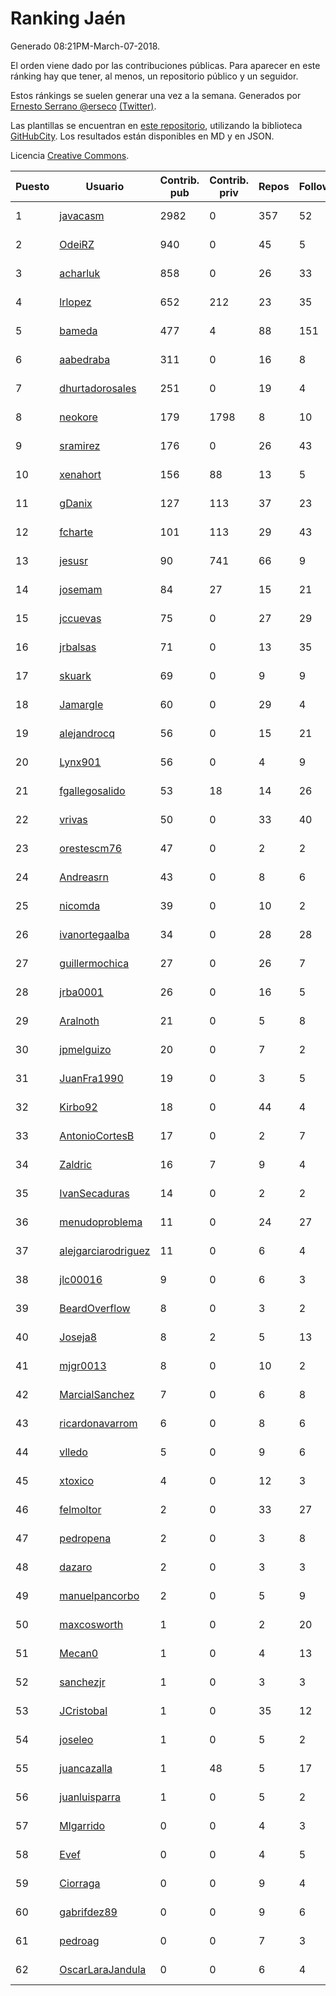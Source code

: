 # Ranking Jaén

Generado 08:21PM-March-07-2018.

El orden viene dado por las contribuciones públicas. Para aparecer en este ránking hay que tener, al menos, un repositorio público y un seguidor.

Estos ránkings se suelen generar una vez a la semana. Generados por [Ernesto Serrano @erseco](https://github.com/erseco/) [(Twitter)](https://twitter.com/erseco).

Las plantillas se encuentran en [este repositorio](https://github.com/iblancasa/GH-Spanish-Ranking), utilizando la biblioteca [GitHubCity](https://github.com/iblancasa/GitHubCity). Los resultados están disponibles en MD y en JSON.

Licencia [Creative Commons](https://creativecommons.org/licenses/by/4.0/).

| Puesto   |  Usuario  | Contrib. pub | Contrib. priv |Repos| Followers | Desde |  Avatar  |
|----------|-----------|--------------|---------------|-----|-----------|-------|----------|
|1|[javacasm](https://github.com/javacasm)|2982|0|357|52|2013-03-12|![javacasm](https://avatars0.githubusercontent.com/u/3841695)|
|2|[OdeiRZ](https://github.com/OdeiRZ)|940|0|45|5|2014-10-01|![OdeiRZ](https://avatars3.githubusercontent.com/u/8981290)|
|3|[acharluk](https://github.com/acharluk)|858|0|26|33|2013-08-03|![acharluk](https://avatars0.githubusercontent.com/u/5154281)|
|4|[lrlopez](https://github.com/lrlopez)|652|212|23|35|2011-01-04|![lrlopez](https://avatars3.githubusercontent.com/u/547387)|
|5|[bameda](https://github.com/bameda)|477|4|88|151|2011-06-26|![bameda](https://avatars1.githubusercontent.com/u/877218)|
|6|[aabedraba](https://github.com/aabedraba)|311|0|16|8|2017-04-19|![aabedraba](https://avatars2.githubusercontent.com/u/27779735)|
|7|[dhurtadorosales](https://github.com/dhurtadorosales)|251|0|19|4|2016-09-19|![dhurtadorosales](https://avatars3.githubusercontent.com/u/22294592)|
|8|[neokore](https://github.com/neokore)|179|1798|8|10|2011-07-25|![neokore](https://avatars3.githubusercontent.com/u/938057)|
|9|[sramirez](https://github.com/sramirez)|176|0|26|43|2010-12-02|![sramirez](https://avatars0.githubusercontent.com/u/506548)|
|10|[xenahort](https://github.com/xenahort)|156|88|13|5|2016-03-30|![xenahort](https://avatars3.githubusercontent.com/u/18160833)|
|11|[gDanix](https://github.com/gDanix)|127|113|37|23|2011-10-10|![gDanix](https://avatars0.githubusercontent.com/u/1117657)|
|12|[fcharte](https://github.com/fcharte)|101|113|29|43|2014-08-05|![fcharte](https://avatars0.githubusercontent.com/u/8365501)|
|13|[jesusr](https://github.com/jesusr)|90|741|66|9|2011-12-11|![jesusr](https://avatars1.githubusercontent.com/u/1256168)|
|14|[josemam](https://github.com/josemam)|84|27|15|21|2015-03-14|![josemam](https://avatars1.githubusercontent.com/u/11481209)|
|15|[jccuevas](https://github.com/jccuevas)|75|0|27|29|2013-04-10|![jccuevas](https://avatars3.githubusercontent.com/u/4116619)|
|16|[jrbalsas](https://github.com/jrbalsas)|71|0|13|35|2010-08-07|![jrbalsas](https://avatars1.githubusercontent.com/u/356995)|
|17|[skuark](https://github.com/skuark)|69|0|9|9|2010-10-26|![skuark](https://avatars3.githubusercontent.com/u/454382)|
|18|[Jamargle](https://github.com/Jamargle)|60|0|29|4|2015-03-24|![Jamargle](https://avatars3.githubusercontent.com/u/11638357)|
|19|[alejandrocq](https://github.com/alejandrocq)|56|0|15|21|2010-05-20|![alejandrocq](https://avatars2.githubusercontent.com/u/282431)|
|20|[Lynx901](https://github.com/Lynx901)|56|0|4|9|2014-11-11|![Lynx901](https://avatars0.githubusercontent.com/u/9676003)|
|21|[fgallegosalido](https://github.com/fgallegosalido)|53|18|14|26|2015-03-24|![fgallegosalido](https://avatars1.githubusercontent.com/u/11628855)|
|22|[vrivas](https://github.com/vrivas)|50|0|33|40|2012-12-14|![vrivas](https://avatars3.githubusercontent.com/u/3046042)|
|23|[orestescm76](https://github.com/orestescm76)|47|0|2|2|2016-09-04|![orestescm76](https://avatars2.githubusercontent.com/u/21990645)|
|24|[Andreasrn](https://github.com/Andreasrn)|43|0|8|6|2016-03-31|![Andreasrn](https://avatars1.githubusercontent.com/u/18190696)|
|25|[nicomda](https://github.com/nicomda)|39|0|10|2|2013-06-13|![nicomda](https://avatars1.githubusercontent.com/u/4690565)|
|26|[ivanortegaalba](https://github.com/ivanortegaalba)|34|0|28|28|2013-10-16|![ivanortegaalba](https://avatars3.githubusercontent.com/u/5699976)|
|27|[guillermochica](https://github.com/guillermochica)|27|0|26|7|2014-10-20|![guillermochica](https://avatars3.githubusercontent.com/u/9317092)|
|28|[jrba0001](https://github.com/jrba0001)|26|0|16|5|2016-07-17|![jrba0001](https://avatars0.githubusercontent.com/u/20506159)|
|29|[Aralnoth](https://github.com/Aralnoth)|21|0|5|8|2011-04-06|![Aralnoth](https://avatars2.githubusercontent.com/u/712551)|
|30|[jpmelguizo](https://github.com/jpmelguizo)|20|0|7|2|2013-01-29|![jpmelguizo](https://avatars0.githubusercontent.com/u/3415524)|
|31|[JuanFra1990](https://github.com/JuanFra1990)|19|0|3|5|2015-10-22|![JuanFra1990](https://avatars2.githubusercontent.com/u/15248743)|
|32|[Kirbo92](https://github.com/Kirbo92)|18|0|44|4|2011-01-12|![Kirbo92](https://avatars2.githubusercontent.com/u/559575)|
|33|[AntonioCortesB](https://github.com/AntonioCortesB)|17|0|2|7|2016-09-15|![AntonioCortesB](https://avatars0.githubusercontent.com/u/22213551)|
|34|[Zaldric](https://github.com/Zaldric)|16|7|9|4|2016-03-29|![Zaldric](https://avatars0.githubusercontent.com/u/18138275)|
|35|[IvanSecaduras](https://github.com/IvanSecaduras)|14|0|2|2|2015-09-25|![IvanSecaduras](https://avatars2.githubusercontent.com/u/14834225)|
|36|[menudoproblema](https://github.com/menudoproblema)|11|0|24|27|2011-08-12|![menudoproblema](https://avatars3.githubusercontent.com/u/976187)|
|37|[alejgarciarodriguez](https://github.com/alejgarciarodriguez)|11|0|6|4|2015-12-19|![alejgarciarodriguez](https://avatars0.githubusercontent.com/u/16359911)|
|38|[jlc00016](https://github.com/jlc00016)|9|0|6|3|2015-06-05|![jlc00016](https://avatars1.githubusercontent.com/u/12764652)|
|39|[BeardOverflow](https://github.com/BeardOverflow)|8|0|3|2|2013-04-13|![BeardOverflow](https://avatars1.githubusercontent.com/u/4147595)|
|40|[Joseja8](https://github.com/Joseja8)|8|2|5|13|2014-07-12|![Joseja8](https://avatars0.githubusercontent.com/u/8145991)|
|41|[mjgr0013](https://github.com/mjgr0013)|8|0|10|2|2014-10-01|![mjgr0013](https://avatars2.githubusercontent.com/u/8981247)|
|42|[MarcialSanchez](https://github.com/MarcialSanchez)|7|0|6|8|2015-10-03|![MarcialSanchez](https://avatars0.githubusercontent.com/u/14955899)|
|43|[ricardonavarrom](https://github.com/ricardonavarrom)|6|0|8|6|2012-11-20|![ricardonavarrom](https://avatars2.githubusercontent.com/u/2845589)|
|44|[vlledo](https://github.com/vlledo)|5|0|9|6|2011-03-28|![vlledo](https://avatars3.githubusercontent.com/u/695429)|
|45|[xtoxico](https://github.com/xtoxico)|4|0|12|3|2012-08-07|![xtoxico](https://avatars0.githubusercontent.com/u/2110997)|
|46|[felmoltor](https://github.com/felmoltor)|2|0|33|27|2011-06-13|![felmoltor](https://avatars2.githubusercontent.com/u/846513)|
|47|[pedropena](https://github.com/pedropena)|2|0|3|8|2011-06-07|![pedropena](https://avatars0.githubusercontent.com/u/834583)|
|48|[dazaro](https://github.com/dazaro)|2|0|3|3|2014-10-08|![dazaro](https://avatars1.githubusercontent.com/u/9086676)|
|49|[manuelpancorbo](https://github.com/manuelpancorbo)|2|0|5|9|2014-11-04|![manuelpancorbo](https://avatars1.githubusercontent.com/u/9550738)|
|50|[maxcosworth](https://github.com/maxcosworth)|1|0|2|20|2010-09-06|![maxcosworth](https://avatars1.githubusercontent.com/u/389437)|
|51|[Mecan0](https://github.com/Mecan0)|1|0|4|13|2013-06-11|![Mecan0](https://avatars1.githubusercontent.com/u/4668637)|
|52|[sanchezjr](https://github.com/sanchezjr)|1|0|3|3|2013-12-17|![sanchezjr](https://avatars0.githubusercontent.com/u/6205905)|
|53|[JCristobal](https://github.com/JCristobal)|1|0|35|12|2014-09-23|![JCristobal](https://avatars3.githubusercontent.com/u/8878426)|
|54|[joseleo](https://github.com/joseleo)|1|0|5|2|2015-03-19|![joseleo](https://avatars2.githubusercontent.com/u/11560011)|
|55|[juancazalla](https://github.com/juancazalla)|1|48|5|17|2015-03-24|![juancazalla](https://avatars3.githubusercontent.com/u/11631002)|
|56|[juanluisparra](https://github.com/juanluisparra)|1|0|5|2|2016-09-19|![juanluisparra](https://avatars0.githubusercontent.com/u/22294638)|
|57|[Mlgarrido](https://github.com/Mlgarrido)|0|0|4|3|2012-11-13|![Mlgarrido](https://avatars0.githubusercontent.com/u/2791173)|
|58|[Evef](https://github.com/Evef)|0|0|4|5|2012-12-15|![Evef](https://avatars1.githubusercontent.com/u/3052550)|
|59|[Ciorraga](https://github.com/Ciorraga)|0|0|9|4|2013-11-08|![Ciorraga](https://avatars1.githubusercontent.com/u/5888071)|
|60|[gabrifdez89](https://github.com/gabrifdez89)|0|0|9|6|2013-02-26|![gabrifdez89](https://avatars0.githubusercontent.com/u/3704317)|
|61|[pedroag](https://github.com/pedroag)|0|0|7|3|2013-09-23|![pedroag](https://avatars1.githubusercontent.com/u/5517655)|
|62|[OscarLaraJandula](https://github.com/OscarLaraJandula)|0|0|6|4|2016-09-19|![OscarLaraJandula](https://avatars0.githubusercontent.com/u/22294687)|
